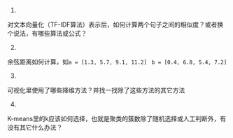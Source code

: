 1.

对文本向量化（TF-IDF算法）表示后，如何计算两个句子之间的相似度？或者换个说法，有哪些算法或公式？

2.

余弦距离如何计算，如`a = [1.3, 5.7, 9.1, 11.2] ` `b = [0.4, 6.8, 5.4, 7.2]`

3.

可视化里使用了哪些降维方法？并找一找除了这些方法的其它方法

4.

K-means里的k应该如何选择，也就是聚类的簇数除了随机选择或人工判断外，有没有其它什么办法？
